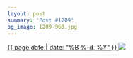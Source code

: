 ```yaml
---
layout: post
summary: 'Post #1209'
og_image: 1209-960.jpg
---
```


<p>
 <time>
  <a href="/1209">
   {{ page.date | date: "%B %-d, %Y" }}
  </a>
 </time>
 <a href="/1209">
  <img data-taken="9/21/2020" sizes="(min-width: 700px) 50vw, calc(100vw - 2rem)" src="{{ site.assets_url }}/1209-480.jpg" srcset="{{ site.assets_url }}/1209-240.jpg 240w, {{ site.assets_url }}/1209-480.jpg 480w, {{ site.assets_url }}/1209-720.jpg 720w, {{ site.assets_url }}/1209-960.jpg 960w"/>
 </a>
</p>
